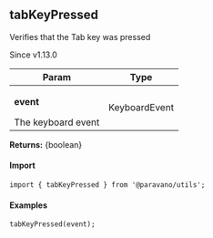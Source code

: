<h2>tabKeyPressed</h2>
<p>Verifies that the Tab key was pressed</p>
<p>Since v1.13.0</p>
<table>
      <thead>
      <tr>
        <th>Param</th>
        <th>Type</th></tr>
      </thead>
      <tbody><tr><td><p><b>event</b></p>The keyboard event</td><td>KeyboardEvent</td></tr></tbody>
    </table><p><b>Returns:</b> {boolean}</p>
<h4>Import</h4>

```
import { tabKeyPressed } from '@paravano/utils';
```

  <h4>Examples</h4>




```
tabKeyPressed(event);
```

